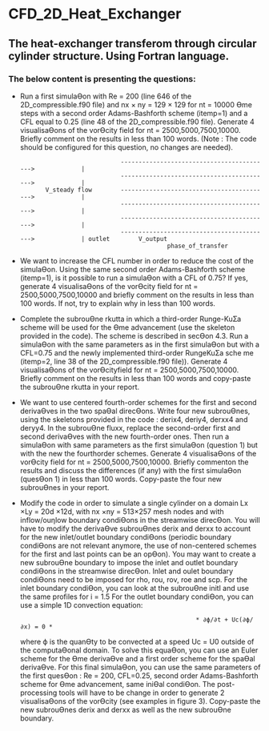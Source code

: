# CFD_2D_Heat_Exchanger

## The heat-exchanger transferom through circular cylinder structure. Using Fortran language.

### The below content is presenting the questions:

+ Run a first simulaƟon with Re = 200 (line 646 of the 2D_compressible.f90 file) and nx × ny = 129 × 129 for
  nt = 10000 Ɵme steps with a second order Adams-Bashforth scheme (itemp=1) and a CFL equal to 0.25 (line 48 of
  the 2D_compressible.f90 file). Generate 4 visualisaƟons of the vorƟcity field for nt = 2500,5000,7500,10000.
  Briefly comment on the results in less than 100 words. (Note : The code should be configured for this question,
  no changes are needed).
  
  
                                  ------------------------------------------>             |
                                  ------------------------------------------>             |
             V_steady flow        ------------------------------------------>             |
                                  ------------------------------------------>             |
                                  ------------------------------------------>             |
                                  ------------------------------------------>             | outlet        V_output
                                               phase_of_transfer


+ We want to increase the CFL number in order to reduce the cost of the simulaƟon. Using the same second order
  Adams-Bashforth scheme (itemp=1), is it possible to run a simulaƟon with a CFL of 0.75? 
  If yes, generate 4 visualisaƟons of the vorƟcity field for nt = 2500,5000,7500,10000 and briefly comment on the 
  results in less than 100 words. If not, try to explain why in less than 100 words.


+ Complete the subrouƟne rkutta in which a third-order Runge-KuƩa scheme will be used for the Ɵme advancement 
  (use the skeleton provided in the code). The scheme is described in secƟon 4.3. Run a simulaƟon with the same 
  parameters as in the first simulaƟon but with a CFL=0.75 and the newly implemented third-order RungeKuƩa sche
  me (itemp=2, line 38 of the 2D_compressible.f90 file)). Generate 4 visualisaƟons of the vorƟcityfield for 
  nt = 2500,5000,7500,10000. Briefly comment on the results in less than 100 words and copy-paste the
  subrouƟne rkutta in your report.

+ We want to use centered fourth-order schemes for the first and second derivaƟves in the two spaƟal direcƟons.
  Write four new subrouƟnes, using the skeletons provided in the code : derix4, deriy4, derxx4 and deryy4.
  In the subrouƟne fluxx, replace the second-order first and second derivaƟves with the new fourth-order ones.
  Then run a simulaƟon with same parameters as the first simulaƟon (question 1) but with the new the fourthorder 
  schemes. Generate 4 visualisaƟons of the vorƟcity field for nt = 2500,5000,7500,10000. Briefly commenton the 
  results and discuss the differences (if any) with the first simulaƟon (quesƟon 1) in less than 100 words.
  Copy-paste the four new subrouƟnes in your report. 

+ Modify the code in order to simulate a single cylinder on a domain Lx ×Ly = 20d ×12d, with nx ×ny = 513×257
  mesh nodes and with inflow/ouƞlow boundary condiƟons in the streamwise direcƟon. You will have to modify
  the derivaƟve subrouƟnes derix and derxx to account for the new inlet/outlet boundary condiƟons (periodic
  boundary condiƟons are not relevant anymore, the use of non-centered schemes for the first and last points can be
  an opƟon). You may want to create a new subrouƟne boundary to impose the inlet and outlet boundary condiƟons
  in the streamwise direcƟon. Inlet and oulet boundary condiƟons need to be imposed for rho, rou, rov, roe and
  scp. For the inlet boundary condiƟon, you can look at the subrouƟne initl and use the same profiles for i = 1.5
  For the outlet boundary condiƟon, you can use a simple 1D convection equation:

                                                       * ∂ϕ/∂t + Uc(∂ϕ/∂x) = 0 *
                                           
  where ϕ is the quanƟty to be convected at a speed Uc = U0 outside of the computaƟonal domain. To solve this
  equaƟon, you can use an Euler scheme for the Ɵme derivaƟve and a first order scheme for the spaƟal derivaƟve.
  For this final simulaƟon, you can use the same parameters of the first quesƟon : Re = 200, CFL=0.25, second order
  Adams-Bashforth scheme for Ɵme advancement, same iniƟal condiƟon. The post-processing tools will have to
  be change in order to generate 2 visualisaƟons of the vorƟcity (see examples in figure 3). Copy-paste the new
  subrouƟnes derix and derxx as well as the new subrouƟne boundary. 













